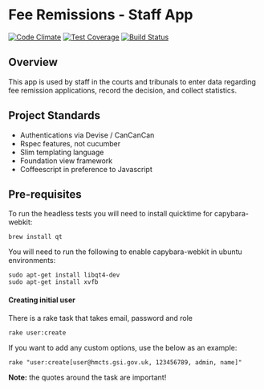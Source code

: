 # Fee Remissions - Staff App

[![Code Climate](https://codeclimate.com/github/ministryofjustice/fr-staffapp/badges/gpa.svg)](https://codeclimate.com/github/ministryofjustice/fr-staffapp) [![Test Coverage](https://codeclimate.com/github/ministryofjustice/fr-staffapp/badges/coverage.svg)](https://codeclimate.com/github/ministryofjustice/fr-staffapp) [![Build Status](https://travis-ci.org/ministryofjustice/fr-staffapp.svg?branch=master)](https://travis-ci.org/ministryofjustice/fr-staffapp)

## Overview

This app is used by staff in the courts and tribunals to enter data regarding fee remission applications, 
record the decision, and collect statistics.

## Project Standards

- Authentications via Devise / CanCanCan
- Rspec features, not cucumber
- Slim templating language
- Foundation view framework
- Coffeescript in preference to Javascript

## Pre-requisites
To run the headless tests you will need to install quicktime for capybara-webkit:
```
brew install qt 
```
You will need to run the following to enable capybara-webkit in ubuntu environments:
```
sudo apt-get install libqt4-dev
sudo apt-get install xvfb
```

#### Creating initial user
There is a rake task that takes email, password and role

```
rake user:create
```

If you want to add any custom options, use the below as an example:

```
rake "user:create[user@hmcts.gsi.gov.uk, 123456789, admin, name]"
```
__Note:__ the quotes around the task are important!
